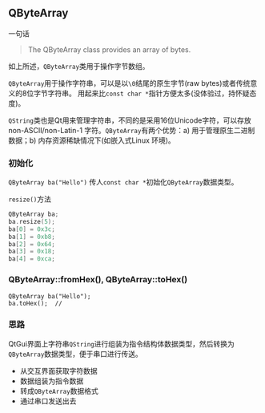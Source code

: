 ## QByteArray

一句话
> The QByteArray class provides an array of bytes.

如上所述，`QByteArray`类用于操作字节数组。

`QByteArray`用于操作字符串，可以是以`\0`结尾的原生字节(raw bytes)或者传统意义的8位字节字符串。
用起来比`const char *`指针方便太多(没体验过，持怀疑态度)。

`QString`类也是Qt用来管理字符串，不同的是采用16位Unicode字符，可以存放non-ASCII/non-Latin-1
字符。`QByteArray`有两个优势：a) 用于管理原生二进制数据；b) 内存资源稀缺情况下(如嵌入式Linux
环境)。

### 初始化

`QByteArray ba("Hello")` 传人`const char *`初始化`QByteArray`数据类型。

`resize()`方法
```cpp
QByteArray ba;
ba.resize(5);
ba[0] = 0x3c;
ba[1] = 0xb8;
ba[2] = 0x64;
ba[3] = 0x18;
ba[4] = 0xca;
```

### QByteArray::fromHex(), QByteArray::toHex()
```
QByteArray ba("Hello");
ba.toHex();  //
```

### 思路
QtGui界面上字符串`QString`进行组装为指令结构体数据类型，然后转换为`QByteArray`数据类型，便于串口进行传送。

- 从交互界面获取字符数据
- 数据组装为指令数据
- 转成`QByteArray`数据格式
- 通过串口发送出去
